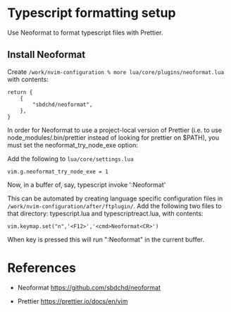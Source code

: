 # Typescript formatting setup

Use Neoformat to format typescript files with Prettier.

## Install Neoformat

Create `/work/nvim-configuration % more lua/core/plugins/neoformat.lua` with contents:

```
return {
    {
        "sbdchd/neoformat",
    },
}
```

In order for Neoformat to use a project-local version of Prettier 
(i.e. to use node_modules/.bin/prettier instead of looking for prettier on $PATH), 
you must set the neoformat_try_node_exe option:

Add the following to `lua/core/settings.lua`

```
vim.g.neoformat_try_node_exe = 1
```

Now, in a buffer of, say, typescript invoke ':Neoformat'

This can be automated by creating language specific configuration files in 
`/work/nvim-configuration/after/ftplugin/`.  Add the following two 
files to that directory: typescript.lua and typescriptreact.lua, with contents:

```
vim.keymap.set("n",'<F12>','<cmd>Neoformat<CR>')
```

When <F12> key is pressed this will run ":Neoformat" in the current buffer.


# References

* Neoformat
  https://github.com/sbdchd/neoformat

* Prettier
  https://prettier.io/docs/en/vim
